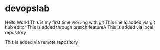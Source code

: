 # devopslab
Hello World
This is my first time working with git
This line is added via git hub editor
This is added through branch featureA
This is added via local repository


This is added via remote repository
